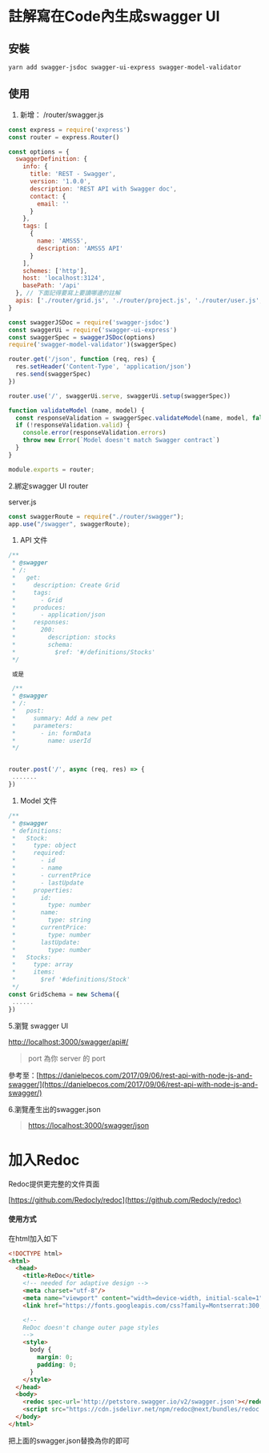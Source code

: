 # 註解寫在Code內生成swagger UI

## 安裝

```
yarn add swagger-jsdoc swagger-ui-express swagger-model-validator
```

## 使用

1. 新增： /router/swagger.js

```js
const express = require('express')
const router = express.Router()

const options = {
  swaggerDefinition: {
    info: {
      title: 'REST - Swagger',
      version: '1.0.0',
      description: 'REST API with Swagger doc',
      contact: {
        email: ''
      }
    },
    tags: [
      {
        name: 'AMSS5',
        description: 'AMSS5 API'
      }
    ],
    schemes: ['http'],
    host: 'localhost:3124',
    basePath: '/api'
  }, // 下面記得要寫上要讀哪邊的註解
  apis: ['./router/grid.js', './router/project.js', './router/user.js', './database/schemas/grid.js']
}

const swaggerJSDoc = require('swagger-jsdoc')
const swaggerUi = require('swagger-ui-express')
const swaggerSpec = swaggerJSDoc(options)
require('swagger-model-validator')(swaggerSpec)

router.get('/json', function (req, res) {
  res.setHeader('Content-Type', 'application/json')
  res.send(swaggerSpec)
})

router.use('/', swaggerUi.serve, swaggerUi.setup(swaggerSpec))

function validateModel (name, model) {
  const responseValidation = swaggerSpec.validateModel(name, model, false, true)
  if (!responseValidation.valid) {
    console.error(responseValidation.errors)
    throw new Error(`Model doesn't match Swagger contract`)
  }
}

module.exports = router;
```

2.綁定swagger UI router

server.js

```js
const swaggerRoute = require("./router/swagger");
app.use("/swagger", swaggerRoute);
```

1. API 文件

```js
/**
 * @swagger
 * /:
 *   get:
 *     description: Create Grid
 *     tags:
 *       - Grid
 *     produces:
 *       - application/json
 *     responses:
 *       200:
 *         description: stocks
 *         schema:
 *           $ref: '#/definitions/Stocks'
 */

 或是

 /**
 * @swagger
 * /:
 *   post:
 *     summary: Add a new pet
 *     parameters:
 *       - in: formData
 *         name: userId
 */


router.post('/', async (req, res) => {
 .......
})
```

1. Model 文件

```js
/**
 * @swagger
 * definitions:
 *   Stock:
 *     type: object
 *     required:
 *       - id
 *       - name
 *       - currentPrice
 *       - lastUpdate
 *     properties:
 *       id:
 *         type: number
 *       name:
 *         type: string
 *       currentPrice:
 *         type: number
 *       lastUpdate:
 *         type: number
 *   Stocks:
 *     type: array
 *     items:
 *       $ref '#definitions/Stock'
 */
const GridSchema = new Schema({ 
 ......
})
```

5.瀏覽 swagger UI

[http://localhost:3000/swagger/api\#/](http://localhost:3124/swagger/api#/)

> port 為你 server 的 port

參考至：[https://danielpecos.com/2017/09/06/rest-api-with-node-js-and-swagger/](https://danielpecos.com/2017/09/06/rest-api-with-node-js-and-swagger/)

6.瀏覽產生出的swagger.json

> [https://localhost:3000/swagger/json](https://amss-5-portfolio.bridge5.asia/swagger/json)

# 加入Redoc

Redoc提供更完整的文件頁面

[https://github.com/Redocly/redoc](https://github.com/Redocly/redoc)

#### 使用方式

在html加入如下

```html
<!DOCTYPE html>
<html>
  <head>
    <title>ReDoc</title>
    <!-- needed for adaptive design -->
    <meta charset="utf-8"/>
    <meta name="viewport" content="width=device-width, initial-scale=1">
    <link href="https://fonts.googleapis.com/css?family=Montserrat:300,400,700|Roboto:300,400,700" rel="stylesheet">

    <!--
    ReDoc doesn't change outer page styles
    -->
    <style>
      body {
        margin: 0;
        padding: 0;
      }
    </style>
  </head>
  <body>
    <redoc spec-url='http://petstore.swagger.io/v2/swagger.json'></redoc>
    <script src="https://cdn.jsdelivr.net/npm/redoc@next/bundles/redoc.standalone.js"> </script>
  </body>
</html>
```

把上面的swagger.json替換為你的即可

